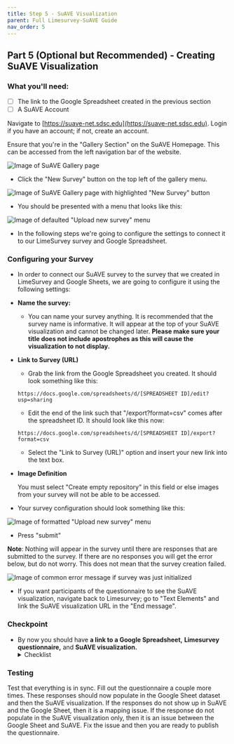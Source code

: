 ```yaml
---
title: Step 5 - SuAVE Visualization
parent: Full Limesurvey-SuAVE Guide
nav_order: 5
---
```


## Part 5 (Optional but Recommended) - Creating SuAVE Visualization

### What you'll need:

- [ ] The link to the Google Spreadsheet created in the previous section
- [ ] A SuAVE Account

Navigate to [https://suave-net.sdsc.edu](https://suave-net.sdsc.edu). Login if you have an account; if not, create an account.

Ensure that you're in the "Gallery Section" on the SuAVE Homepage. This can be accessed from the left navigation bar of the website.

![Image of SuAVE Gallery page](assets/Untitled%2027.png)


- Click the "New Survey" button on the top left of the gallery menu.

![Image of SuAVE Gallery page with highlighted "New Survey" button](./assets/newsurveysuave.png)

- You should be presented with a menu that looks like this:

![Image of defaulted "Upload new survey" menu](assets/Untitled%2028.png)

- In the following steps we're going to configure the settings to connect it to our LimeSurvey survey and Google Spreadsheet.

### Configuring your Survey

- In order to connect our SuAVE survey to the survey that we created in LimeSurvey and Google Sheets, we are going to configure it using the following settings:

- **Name the survey:**

  - You can name your survey anything. It is recommended that the survey name is informative. It will appear at the top of your SuAVE visualization and cannot be changed later. **Please make sure your title does not include apostrophes as this will cause the visualization to not display.**

- **Link to Survey (URL)**

  - Grab the link from the Google Spreadsheet you created. It should look something like this:

  ```
  https://docs.google.com/spreadsheets/d/[SPREADSHEET ID]/edit?usp=sharing
  ```

  - Edit the end of the link such that  "/export?format=csv" comes after the spreadsheet ID. It should look like this now:

  ```
  https://docs.google.com/spreadsheets/d/[SPREADSHEET ID]/export?format=csv
  ```

  - Select the "Link to Survey (URL)" option and insert your new link into the text box.

- **Image Definition**

  You must select "Create empty repository" in this field or else images from your survey will not be able to be accessed.

- Your survey configuration should look something like this:

![Image of formatted "Upload new survey" menu](assets/Untitled%2029.png)

- Press "submit"

**Note**: Nothing will appear in the survey until there are responses that are submitted to the survey. If there are no responses you will get the error below, but do not worry. This does not mean that the survey creation failed.

![Image of common error message if survey was just initialized](assets/Untitled%2030.png)
  - If you want participants of the questionnaire to see the SuAVE visualization, navigate back to Limesurvey; go to "Text Elements" and link the SuAVE visualization URL in the "End message".


### Checkpoint

  - By now you should have **a link to a Google Spreadsheet,** **Limesurvey questionnaire,** and **SuAVE visualization.**
    <details>
      <summary>Checklist</summary>
      <ul>
        <li>[ ] Google Spreadsheet Link</li>
        <li>[ ] Limesurvey Questionnaire</li>
        <li>[ ] SuAVE Visualization</li>
      </ul>
    </details>


### Testing

Test that everything is in sync. Fill out the questionnaire a couple more times. These responses should now populate in the Google Sheet dataset and then the SuAVE visualization. If the responses do not show up in SuAVE and the Google Sheet, then it is a mapping issue. If the response do not populate in the SuAVE visualization only, then it is an issue between the Google Sheet and SuAVE. Fix the issue and then you are ready to publish the questionnaire.

